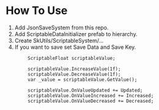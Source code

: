 # How To Use
1) Add JsonSaveSystem from this repo.
2) Add ScriptableDataInitializer prefab to hierarchy.
3) Create SkUtils/ScriptableSystem/...
4) If you want to save set Save Data and Save Key.

```
        ScriptableFloat scriptableValue;

        scriptableValue.IncreaseValue(1f);
        scriptableValue.DecreaseValue(1f);
        var _value = scriptableValue.GetValue();

        scriptableValue.OnValueUpdated += Updated;
        scriptableValue.OnValueIncreased += Increased;
        scriptableValue.OnValueDecreased += Decreased;			
```
